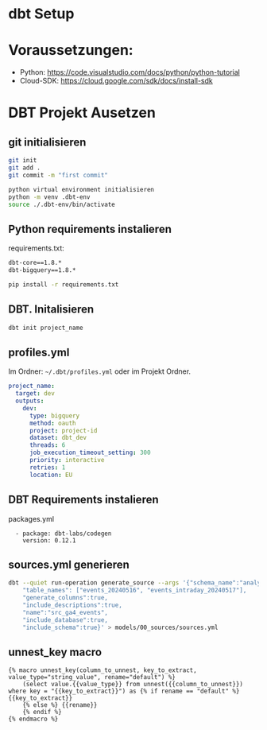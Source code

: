 # dbt Setup
# Voraussetzungen:
- Python: https://code.visualstudio.com/docs/python/python-tutorial
- Cloud-SDK: https://cloud.google.com/sdk/docs/install-sdk

# DBT Projekt Ausetzen

## git initialisieren

```bash
git init
git add .
git commit -m "first commit"
```

```bash
python virtual environment initialisieren
python -m venv .dbt-env
source ./.dbt-env/bin/activate
```
## Python requirements instalieren


requirements.txt:

```txt
dbt-core==1.8.*
dbt-bigquery==1.8.*
```

```bash
pip install -r requirements.txt
```

## DBT. Initalisieren

```bash
dbt init project_name
```


## profiles.yml

Im Ordner: `~/.dbt/profiles.yml` oder im Projekt Ordner.

```yml
project_name:
  target: dev
  outputs:
    dev:
      type: bigquery
      method: oauth
      project: project-id
      dataset: dbt_dev
      threads: 6
      job_execution_timeout_setting: 300
      priority: interactive
      retries: 1
      location: EU
````

## DBT Requirements instalieren

packages.yml
```packages:
  - package: dbt-labs/codegen
    version: 0.12.1
```

## sources.yml generieren
```bash
dbt --quiet run-operation generate_source --args '{"schema_name":"analytics_262450666",
    "table_names": ["events_20240516", "events_intraday_20240517"],
    "generate_columns":true,
    "include_descriptions":true,
    "name":"src_ga4_events",
    "include_database":true,
    "include_schema":true}' > models/00_sources/sources.yml
```

## unnest_key macro

```jinja
{% macro unnest_key(column_to_unnest, key_to_extract, value_type="string_value", rename="default") %}
    (select value.{{value_type}} from unnest({{column_to_unnest}}) where key = "{{key_to_extract}}") as {% if rename == "default" %} {{key_to_extract}}
    {% else %} {{rename}}
    {% endif %}
{% endmacro %}
```
